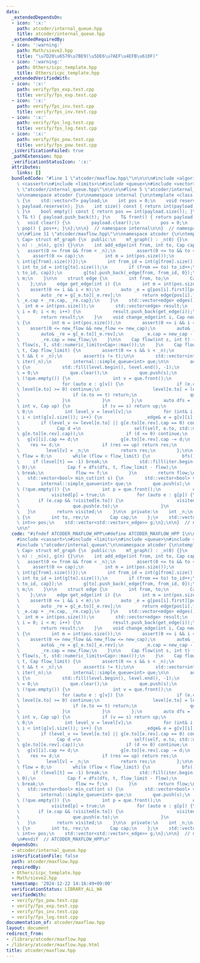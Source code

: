 ```yaml
---
data:
  _extendedDependsOn:
  - icon: ':x:'
    path: atcoder/internal_queue.hpp
    title: atcoder/internal_queue.hpp
  _extendedRequiredBy:
  - icon: ':warning:'
    path: Math/sieve2.hpp
    title: "\u7D20\u6570\u7BE9(\u5DE6\u7AEF\u4EFB\u610F)"
  - icon: ':warning:'
    path: Others/icpc_template.hpp
    title: Others/icpc_template.hpp
  _extendedVerifiedWith:
  - icon: ':x:'
    path: verify/fps_exp.test.cpp
    title: verify/fps_exp.test.cpp
  - icon: ':x:'
    path: verify/fps_inv.test.cpp
    title: verify/fps_inv.test.cpp
  - icon: ':x:'
    path: verify/fps_log.test.cpp
    title: verify/fps_log.test.cpp
  - icon: ':x:'
    path: verify/fps_pow.test.cpp
    title: verify/fps_pow.test.cpp
  _isVerificationFailed: true
  _pathExtension: hpp
  _verificationStatusIcon: ':x:'
  attributes:
    links: []
  bundledCode: "#line 1 \"atcoder/maxflow.hpp\"\n\n\n\n#include <algorithm>\n#include\
    \ <cassert>\n#include <limits>\n#include <queue>\n#include <vector>\n\n#line 1\
    \ \"atcoder/internal_queue.hpp\"\n\n\n\n#line 5 \"atcoder/internal_queue.hpp\"\
    \n\nnamespace atcoder {\n\nnamespace internal {\n\ntemplate <class T> struct simple_queue\
    \ {\n    std::vector<T> payload;\n    int pos = 0;\n    void reserve(int n) {\
    \ payload.reserve(n); }\n    int size() const { return int(payload.size()) - pos;\
    \ }\n    bool empty() const { return pos == int(payload.size()); }\n    void push(const\
    \ T& t) { payload.push_back(t); }\n    T& front() { return payload[pos]; }\n \
    \   void clear() {\n        payload.clear();\n        pos = 0;\n    }\n    void\
    \ pop() { pos++; }\n};\n\n}  // namespace internal\n\n}  // namespace atcoder\n\
    \n\n#line 11 \"atcoder/maxflow.hpp\"\n\nnamespace atcoder {\n\ntemplate <class\
    \ Cap> struct mf_graph {\n  public:\n    mf_graph() : _n(0) {}\n    explicit mf_graph(int\
    \ n) : _n(n), g(n) {}\n\n    int add_edge(int from, int to, Cap cap) {\n     \
    \   assert(0 <= from && from < _n);\n        assert(0 <= to && to < _n);\n   \
    \     assert(0 <= cap);\n        int m = int(pos.size());\n        pos.push_back({from,\
    \ int(g[from].size())});\n        int from_id = int(g[from].size());\n       \
    \ int to_id = int(g[to].size());\n        if (from == to) to_id++;\n        g[from].push_back(_edge{to,\
    \ to_id, cap});\n        g[to].push_back(_edge{from, from_id, 0});\n        return\
    \ m;\n    }\n\n    struct edge {\n        int from, to;\n        Cap cap, flow;\n\
    \    };\n\n    edge get_edge(int i) {\n        int m = int(pos.size());\n    \
    \    assert(0 <= i && i < m);\n        auto _e = g[pos[i].first][pos[i].second];\n\
    \        auto _re = g[_e.to][_e.rev];\n        return edge{pos[i].first, _e.to,\
    \ _e.cap + _re.cap, _re.cap};\n    }\n    std::vector<edge> edges() {\n      \
    \  int m = int(pos.size());\n        std::vector<edge> result;\n        for (int\
    \ i = 0; i < m; i++) {\n            result.push_back(get_edge(i));\n        }\n\
    \        return result;\n    }\n    void change_edge(int i, Cap new_cap, Cap new_flow)\
    \ {\n        int m = int(pos.size());\n        assert(0 <= i && i < m);\n    \
    \    assert(0 <= new_flow && new_flow <= new_cap);\n        auto& _e = g[pos[i].first][pos[i].second];\n\
    \        auto& _re = g[_e.to][_e.rev];\n        _e.cap = new_cap - new_flow;\n\
    \        _re.cap = new_flow;\n    }\n\n    Cap flow(int s, int t) {\n        return\
    \ flow(s, t, std::numeric_limits<Cap>::max());\n    }\n    Cap flow(int s, int\
    \ t, Cap flow_limit) {\n        assert(0 <= s && s < _n);\n        assert(0 <=\
    \ t && t < _n);\n        assert(s != t);\n\n        std::vector<int> level(_n),\
    \ iter(_n);\n        internal::simple_queue<int> que;\n\n        auto bfs = [&]()\
    \ {\n            std::fill(level.begin(), level.end(), -1);\n            level[s]\
    \ = 0;\n            que.clear();\n            que.push(s);\n            while\
    \ (!que.empty()) {\n                int v = que.front();\n                que.pop();\n\
    \                for (auto e : g[v]) {\n                    if (e.cap == 0 ||\
    \ level[e.to] >= 0) continue;\n                    level[e.to] = level[v] + 1;\n\
    \                    if (e.to == t) return;\n                    que.push(e.to);\n\
    \                }\n            }\n        };\n        auto dfs = [&](auto self,\
    \ int v, Cap up) {\n            if (v == s) return up;\n            Cap res =\
    \ 0;\n            int level_v = level[v];\n            for (int& i = iter[v];\
    \ i < int(g[v].size()); i++) {\n                _edge& e = g[v][i];\n        \
    \        if (level_v <= level[e.to] || g[e.to][e.rev].cap == 0) continue;\n  \
    \              Cap d =\n                    self(self, e.to, std::min(up - res,\
    \ g[e.to][e.rev].cap));\n                if (d <= 0) continue;\n             \
    \   g[v][i].cap += d;\n                g[e.to][e.rev].cap -= d;\n            \
    \    res += d;\n                if (res == up) return res;\n            }\n  \
    \          level[v] = _n;\n            return res;\n        };\n\n        Cap\
    \ flow = 0;\n        while (flow < flow_limit) {\n            bfs();\n       \
    \     if (level[t] == -1) break;\n            std::fill(iter.begin(), iter.end(),\
    \ 0);\n            Cap f = dfs(dfs, t, flow_limit - flow);\n            if (!f)\
    \ break;\n            flow += f;\n        }\n        return flow;\n    }\n\n \
    \   std::vector<bool> min_cut(int s) {\n        std::vector<bool> visited(_n);\n\
    \        internal::simple_queue<int> que;\n        que.push(s);\n        while\
    \ (!que.empty()) {\n            int p = que.front();\n            que.pop();\n\
    \            visited[p] = true;\n            for (auto e : g[p]) {\n         \
    \       if (e.cap && !visited[e.to]) {\n                    visited[e.to] = true;\n\
    \                    que.push(e.to);\n                }\n            }\n     \
    \   }\n        return visited;\n    }\n\n  private:\n    int _n;\n    struct _edge\
    \ {\n        int to, rev;\n        Cap cap;\n    };\n    std::vector<std::pair<int,\
    \ int>> pos;\n    std::vector<std::vector<_edge>> g;\n};\n\n}  // namespace atcoder\n\
    \n\n"
  code: "#ifndef ATCODER_MAXFLOW_HPP\n#define ATCODER_MAXFLOW_HPP 1\n\n#include <algorithm>\n\
    #include <cassert>\n#include <limits>\n#include <queue>\n#include <vector>\n\n\
    #include \"atcoder/internal_queue\"\n\nnamespace atcoder {\n\ntemplate <class\
    \ Cap> struct mf_graph {\n  public:\n    mf_graph() : _n(0) {}\n    explicit mf_graph(int\
    \ n) : _n(n), g(n) {}\n\n    int add_edge(int from, int to, Cap cap) {\n     \
    \   assert(0 <= from && from < _n);\n        assert(0 <= to && to < _n);\n   \
    \     assert(0 <= cap);\n        int m = int(pos.size());\n        pos.push_back({from,\
    \ int(g[from].size())});\n        int from_id = int(g[from].size());\n       \
    \ int to_id = int(g[to].size());\n        if (from == to) to_id++;\n        g[from].push_back(_edge{to,\
    \ to_id, cap});\n        g[to].push_back(_edge{from, from_id, 0});\n        return\
    \ m;\n    }\n\n    struct edge {\n        int from, to;\n        Cap cap, flow;\n\
    \    };\n\n    edge get_edge(int i) {\n        int m = int(pos.size());\n    \
    \    assert(0 <= i && i < m);\n        auto _e = g[pos[i].first][pos[i].second];\n\
    \        auto _re = g[_e.to][_e.rev];\n        return edge{pos[i].first, _e.to,\
    \ _e.cap + _re.cap, _re.cap};\n    }\n    std::vector<edge> edges() {\n      \
    \  int m = int(pos.size());\n        std::vector<edge> result;\n        for (int\
    \ i = 0; i < m; i++) {\n            result.push_back(get_edge(i));\n        }\n\
    \        return result;\n    }\n    void change_edge(int i, Cap new_cap, Cap new_flow)\
    \ {\n        int m = int(pos.size());\n        assert(0 <= i && i < m);\n    \
    \    assert(0 <= new_flow && new_flow <= new_cap);\n        auto& _e = g[pos[i].first][pos[i].second];\n\
    \        auto& _re = g[_e.to][_e.rev];\n        _e.cap = new_cap - new_flow;\n\
    \        _re.cap = new_flow;\n    }\n\n    Cap flow(int s, int t) {\n        return\
    \ flow(s, t, std::numeric_limits<Cap>::max());\n    }\n    Cap flow(int s, int\
    \ t, Cap flow_limit) {\n        assert(0 <= s && s < _n);\n        assert(0 <=\
    \ t && t < _n);\n        assert(s != t);\n\n        std::vector<int> level(_n),\
    \ iter(_n);\n        internal::simple_queue<int> que;\n\n        auto bfs = [&]()\
    \ {\n            std::fill(level.begin(), level.end(), -1);\n            level[s]\
    \ = 0;\n            que.clear();\n            que.push(s);\n            while\
    \ (!que.empty()) {\n                int v = que.front();\n                que.pop();\n\
    \                for (auto e : g[v]) {\n                    if (e.cap == 0 ||\
    \ level[e.to] >= 0) continue;\n                    level[e.to] = level[v] + 1;\n\
    \                    if (e.to == t) return;\n                    que.push(e.to);\n\
    \                }\n            }\n        };\n        auto dfs = [&](auto self,\
    \ int v, Cap up) {\n            if (v == s) return up;\n            Cap res =\
    \ 0;\n            int level_v = level[v];\n            for (int& i = iter[v];\
    \ i < int(g[v].size()); i++) {\n                _edge& e = g[v][i];\n        \
    \        if (level_v <= level[e.to] || g[e.to][e.rev].cap == 0) continue;\n  \
    \              Cap d =\n                    self(self, e.to, std::min(up - res,\
    \ g[e.to][e.rev].cap));\n                if (d <= 0) continue;\n             \
    \   g[v][i].cap += d;\n                g[e.to][e.rev].cap -= d;\n            \
    \    res += d;\n                if (res == up) return res;\n            }\n  \
    \          level[v] = _n;\n            return res;\n        };\n\n        Cap\
    \ flow = 0;\n        while (flow < flow_limit) {\n            bfs();\n       \
    \     if (level[t] == -1) break;\n            std::fill(iter.begin(), iter.end(),\
    \ 0);\n            Cap f = dfs(dfs, t, flow_limit - flow);\n            if (!f)\
    \ break;\n            flow += f;\n        }\n        return flow;\n    }\n\n \
    \   std::vector<bool> min_cut(int s) {\n        std::vector<bool> visited(_n);\n\
    \        internal::simple_queue<int> que;\n        que.push(s);\n        while\
    \ (!que.empty()) {\n            int p = que.front();\n            que.pop();\n\
    \            visited[p] = true;\n            for (auto e : g[p]) {\n         \
    \       if (e.cap && !visited[e.to]) {\n                    visited[e.to] = true;\n\
    \                    que.push(e.to);\n                }\n            }\n     \
    \   }\n        return visited;\n    }\n\n  private:\n    int _n;\n    struct _edge\
    \ {\n        int to, rev;\n        Cap cap;\n    };\n    std::vector<std::pair<int,\
    \ int>> pos;\n    std::vector<std::vector<_edge>> g;\n};\n\n}  // namespace atcoder\n\
    \n#endif  // ATCODER_MAXFLOW_HPP\n"
  dependsOn:
  - atcoder/internal_queue.hpp
  isVerificationFile: false
  path: atcoder/maxflow.hpp
  requiredBy:
  - Others/icpc_template.hpp
  - Math/sieve2.hpp
  timestamp: '2024-12-22 14:16:49+09:00'
  verificationStatus: LIBRARY_ALL_WA
  verifiedWith:
  - verify/fps_pow.test.cpp
  - verify/fps_exp.test.cpp
  - verify/fps_inv.test.cpp
  - verify/fps_log.test.cpp
documentation_of: atcoder/maxflow.hpp
layout: document
redirect_from:
- /library/atcoder/maxflow.hpp
- /library/atcoder/maxflow.hpp.html
title: atcoder/maxflow.hpp
---
```


